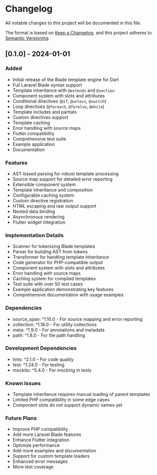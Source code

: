 # Changelog

All notable changes to this project will be documented in this file.

The format is based on [Keep a Changelog](https://keepachangelog.com/en/1.0.0/),
and this project adheres to [Semantic Versioning](https://semver.org/spec/v2.0.0.html).

## [0.1.0] - 2024-01-01

### Added
- Initial release of the Blade template engine for Dart
- Full Laravel Blade syntax support
- Template inheritance with `@extends` and `@section`
- Component system with slots and attributes
- Conditional directives (`@if`, `@unless`, `@switch`)
- Loop directives (`@foreach`, `@forelse`, `@while`)
- Template includes and partials
- Custom directives support
- Template caching
- Error handling with source maps
- Flutter compatibility
- Comprehensive test suite
- Example application
- Documentation

### Features
- AST-based parsing for robust template processing
- Source map support for detailed error reporting
- Extensible component system
- Template inheritance and composition
- Configurable caching system
- Custom directive registration
- HTML escaping and raw output support
- Nested data binding
- Asynchronous rendering
- Flutter widget integration

### Implementation Details
- Scanner for tokenizing Blade templates
- Parser for building AST from tokens
- Transformer for handling template inheritance
- Code generator for PHP-compatible output
- Component system with slots and attributes
- Error handling with source maps
- Caching system for compiled templates
- Test suite with over 50 test cases
- Example application demonstrating key features
- Comprehensive documentation with usage examples

### Dependencies
- source_span: ^1.10.0 - For source mapping and error reporting
- collection: ^1.18.0 - For utility collections
- meta: ^1.9.0 - For annotations and metadata
- path: ^1.8.0 - For file path handling

### Development Dependencies
- lints: ^2.1.0 - For code quality
- test: ^1.24.0 - For testing
- mockito: ^5.4.0 - For mocking in tests

### Known Issues
- Template inheritance requires manual loading of parent templates
- Limited PHP compatibility in some edge cases
- Component slots do not support dynamic names yet

### Future Plans
- Improve PHP compatibility
- Add more Laravel Blade features
- Enhance Flutter integration
- Optimize performance
- Add more examples and documentation
- Support for custom template loaders
- Enhanced error messages
- More test coverage

